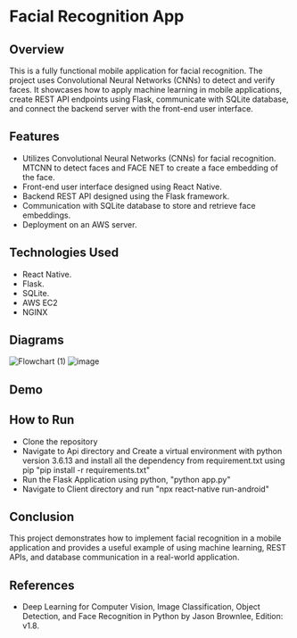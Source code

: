 # Facial Recognition App

## Overview
This is a fully functional mobile application for facial recognition. The project uses Convolutional Neural Networks (CNNs) to detect and verify faces. It showcases how to apply machine learning in mobile applications, create REST API endpoints using Flask, communicate with SQLite database, and connect the backend server with the front-end user interface.

## Features
- Utilizes Convolutional Neural Networks (CNNs) for facial recognition. MTCNN to detect faces and FACE NET to create a face embedding of the face.
- Front-end user interface designed using React Native.
- Backend REST API designed using the Flask framework.
- Communication with SQLite database to store and retrieve face embeddings.
- Deployment on an AWS server.

## Technologies Used
- React Native.
- Flask.
- SQLite.
- AWS EC2
- NGINX

## Diagrams
![Flowchart (1)](https://user-images.githubusercontent.com/33766593/222327824-70a492b2-358d-44e3-b7e5-3e61ed9da6a8.jpeg)
![image](https://user-images.githubusercontent.com/33766593/222328627-3396f24e-0897-4065-acd0-61afb5860c28.png)


## Demo

## How to Run
- Clone the repository
- Navigate to Api directory and Create a virtual environment with python version 3.6.13 and install all the dependency from requirement.txt using pip "pip install -r requirements.txt"
- Run the Flask Application using python, "python app.py"
- Navigate to Client directory and run "npx react-native run-android"

## Conclusion
This project demonstrates how to implement facial recognition in a mobile application and provides a useful example of using machine learning, REST APIs, and database communication in a real-world application.

## References
- Deep Learning for Computer Vision, Image Classification, Object Detection, and Face Recognition in Python by Jason Brownlee, Edition: v1.8.
